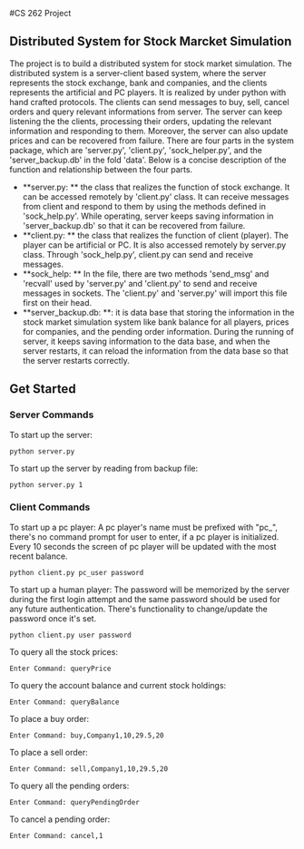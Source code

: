 #CS 262 Project
## Distributed System for Stock Marcket Simulation
The project is to build a distributed system for stock market simulation. The distributed system is a server-client based system, where the server represents the stock exchange, bank and companies, and the clients represents the artificial and PC players. It is realized by under python with hand crafted protocols. The clients can send messages to buy, sell, cancel orders and query relevant informations from server. The server can keep listening the the clients, processing their orders, updating the relevant information and responding to them. Moreover, the server can also update prices and can be recovered from failure. There are four parts in the system package, which are 'server.py', 'client.py', 'sock_helper.py', and the 'server_backup.db' in the fold 'data'. Below is a concise description of the function and relationship between the four parts.

- **server.py: ** the class that realizes the function of stock exchange. It can be accessed remotely by 'client.py' class. It can receive messages from client and respond to them by using the methods defined in 'sock_help.py'. While operating, server keeps saving information in 'server_backup.db' so that it can be recovered from failure.
- **client.py: ** the class that realizes the function of client (player). The player can be artificial or PC. It is also accessed remotely by server.py class. Through 'sock_help.py', client.py can send and receive messages.
- **sock_help: ** In the file, there are two methods 'send_msg' and 'recvall' used by 'server.py' and 'client.py' to send and receive messages in sockets. The 'client.py' and 'server.py' will import this file first on their head.
- **server_backup.db: **: it is data base that storing the information in the stock market simulation system like bank balance for all players, prices for companies, and the pending order information. During the running of server, it keeps saving information to the data base, and when the server restarts, it can reload the information from the data base so that the server restarts correctly.


## Get Started
### Server Commands
To start up the server:

    python server.py



To start up the server by reading from backup file:

    python server.py 1


### Client Commands
To start up a pc player:
A pc player's name must be prefixed with "pc_", there's no command prompt for user to enter, if a pc player is initialized. Every 10 seconds the screen of pc player will be updated with the most recent balance.

    python client.py pc_user password



To start up a human player:
The password will be memorized by the server during the first login attempt and the same password should be used for any future authentication. There's functionality to change/update the password once it's set. 

    python client.py user password



To query all the stock prices:

    Enter Command: queryPrice



To query the account balance and current stock holdings:

    Enter Command: queryBalance



To place a buy order:

    Enter Command: buy,Company1,10,29.5,20



To place a sell order:

    Enter Command: sell,Company1,10,29.5,20



To query all the pending orders:

    Enter Command: queryPendingOrder



To cancel a pending order:

    Enter Command: cancel,1

